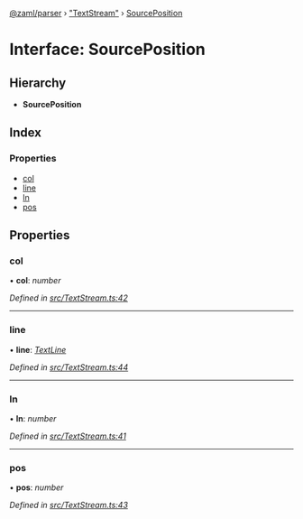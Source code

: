 [@zaml/parser](../README.md) › ["TextStream"](../modules/_textstream_.md) › [SourcePosition](_textstream_.sourceposition.md)

# Interface: SourcePosition

## Hierarchy

* **SourcePosition**

## Index

### Properties

* [col](_textstream_.sourceposition.md#col)
* [line](_textstream_.sourceposition.md#line)
* [ln](_textstream_.sourceposition.md#ln)
* [pos](_textstream_.sourceposition.md#pos)

## Properties

###  col

• **col**: *number*

*Defined in [src/TextStream.ts:42](https://github.com/nexushubs/zaml-lang/blob/52476e1/packages/zaml-parser/src/TextStream.ts#L42)*

___

###  line

• **line**: *[TextLine](../classes/_textline_.textline.md)*

*Defined in [src/TextStream.ts:44](https://github.com/nexushubs/zaml-lang/blob/52476e1/packages/zaml-parser/src/TextStream.ts#L44)*

___

###  ln

• **ln**: *number*

*Defined in [src/TextStream.ts:41](https://github.com/nexushubs/zaml-lang/blob/52476e1/packages/zaml-parser/src/TextStream.ts#L41)*

___

###  pos

• **pos**: *number*

*Defined in [src/TextStream.ts:43](https://github.com/nexushubs/zaml-lang/blob/52476e1/packages/zaml-parser/src/TextStream.ts#L43)*
